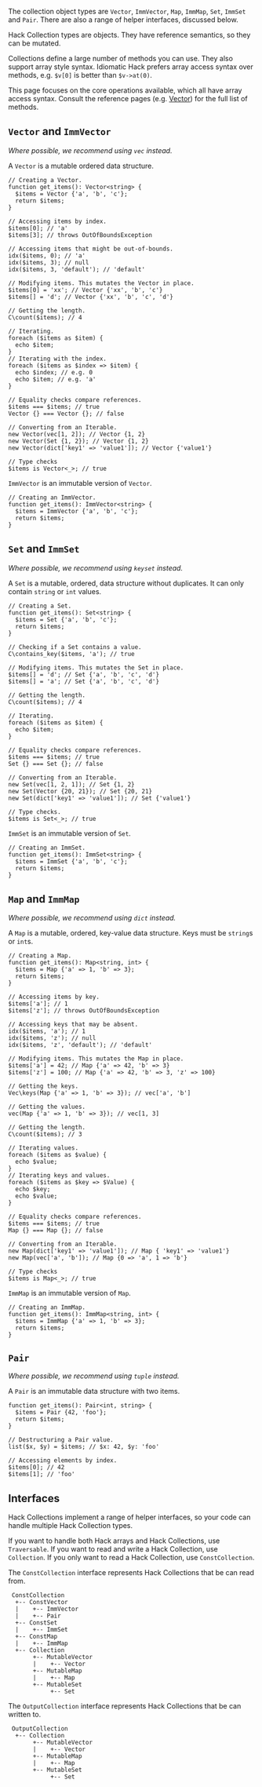 The collection object types are `Vector`, `ImmVector`, `Map`, `ImmMap`,
`Set`, `ImmSet` and `Pair`. There are also a range of helper
interfaces, discussed below.

Hack Collection types are objects. They have reference semantics, so
they can be mutated.

Collections define a large number of methods you can use. They also
support array style syntax. Idiomatic Hack prefers array access syntax over methods, e.g.
`$v[0]` is better than `$v->at(0)`.

This page focuses on the core operations available, which all have
array access syntax. Consult the reference pages
(e.g. [Vector](/hack/reference/class/HH.Vector/)) for the full list of
methods.

## `Vector` and `ImmVector`

*Where possible, we recommend using `vec` instead.*

A `Vector` is a mutable ordered data structure.

```Hack
// Creating a Vector.
function get_items(): Vector<string> {
  $items = Vector {'a', 'b', 'c'};
  return $items;
}

// Accessing items by index.
$items[0]; // 'a'
$items[3]; // throws OutOfBoundsException

// Accessing items that might be out-of-bounds.
idx($items, 0); // 'a'
idx($items, 3); // null
idx($items, 3, 'default'); // 'default'

// Modifying items. This mutates the Vector in place.
$items[0] = 'xx'; // Vector {'xx', 'b', 'c'}
$items[] = 'd'; // Vector {'xx', 'b', 'c', 'd'}

// Getting the length.
C\count($items); // 4

// Iterating.
foreach ($items as $item) {
  echo $item;
}
// Iterating with the index.
foreach ($items as $index => $item) {
  echo $index; // e.g. 0
  echo $item; // e.g. 'a'
}

// Equality checks compare references.
$items === $items; // true
Vector {} === Vector {}; // false

// Converting from an Iterable.
new Vector(vec[1, 2]); // Vector {1, 2}
new Vector(Set {1, 2}); // Vector {1, 2}
new Vector(dict['key1' => 'value1']); // Vector {'value1'}

// Type checks
$items is Vector<_>; // true
```

`ImmVector` is an immutable version of `Vector`.

``` Hack
// Creating an ImmVector.
function get_items(): ImmVector<string> {
  $items = ImmVector {'a', 'b', 'c'};
  return $items;
}
```

## `Set` and `ImmSet`

*Where possible, we recommend using `keyset` instead.*

A `Set` is a mutable, ordered, data structure without duplicates. It can
only contain `string` or `int` values.

```Hack
// Creating a Set.
function get_items(): Set<string> {
  $items = Set {'a', 'b', 'c'};
  return $items;
}

// Checking if a Set contains a value.
C\contains_key($items, 'a'); // true

// Modifying items. This mutates the Set in place.
$items[] = 'd'; // Set {'a', 'b', 'c', 'd'}
$items[] = 'a'; // Set {'a', 'b', 'c', 'd'}

// Getting the length.
C\count($items); // 4

// Iterating.
foreach ($items as $item) {
  echo $item;
}

// Equality checks compare references.
$items === $items; // true
Set {} === Set {}; // false

// Converting from an Iterable.
new Set(vec[1, 2, 1]); // Set {1, 2}
new Set(Vector {20, 21}); // Set {20, 21}
new Set(dict['key1' => 'value1']); // Set {'value1'}

// Type checks.
$items is Set<_>; // true
```

`ImmSet` is an immutable version of `Set`.

``` Hack
// Creating an ImmSet.
function get_items(): ImmSet<string> {
  $items = ImmSet {'a', 'b', 'c'};
  return $items;
}
```


## `Map` and `ImmMap`

*Where possible, we recommend using `dict` instead.*

A `Map` is a mutable, ordered, key-value data structure. Keys must be
`string`s or `int`s.

```Hack
// Creating a Map.
function get_items(): Map<string, int> {
  $items = Map {'a' => 1, 'b' => 3};
  return $items;
}

// Accessing items by key.
$items['a']; // 1
$items['z']; // throws OutOfBoundsException

// Accessing keys that may be absent.
idx($items, 'a'); // 1
idx($items, 'z'); // null
idx($items, 'z', 'default'); // 'default'

// Modifying items. This mutates the Map in place.
$items['a'] = 42; // Map {'a' => 42, 'b' => 3}
$items['z'] = 100; // Map {'a' => 42, 'b' => 3, 'z' => 100}

// Getting the keys.
Vec\keys(Map {'a' => 1, 'b' => 3}); // vec['a', 'b']

// Getting the values.
vec(Map {'a' => 1, 'b' => 3}); // vec[1, 3]

// Getting the length.
C\count($items); // 3

// Iterating values.
foreach ($items as $value) {
  echo $value;
}
// Iterating keys and values.
foreach ($items as $key => $Value) {
  echo $key;
  echo $value;
}

// Equality checks compare references.
$items === $items; // true
Map {} === Map {}; // false

// Converting from an Iterable.
new Map(dict['key1' => 'value1']); // Map { 'key1' => 'value1'}
new Map(vec['a', 'b']); // Map {0 => 'a', 1 => 'b'}

// Type checks
$items is Map<_>; // true
```

`ImmMap` is an immutable version of `Map`.

``` Hack
// Creating an ImmMap.
function get_items(): ImmMap<string, int> {
  $items = ImmMap {'a' => 1, 'b' => 3};
  return $items;
}
```

## `Pair`

*Where possible, we recommend using `tuple` instead.*

A `Pair` is an immutable data structure with two items.

``` Hack
function get_items(): Pair<int, string> {
  $items = Pair {42, 'foo'};
  return $items;
}

// Destructuring a Pair value.
list($x, $y) = $items; // $x: 42, $y: 'foo'

// Accessing elements by index.
$items[0]; // 42
$items[1]; // 'foo'
```

## Interfaces

Hack Collections implement a range of helper interfaces, so your code
can handle multiple Hack Collection types.

If you want to handle both Hack arrays and Hack Collections, use
`Traversable`. If you want to read and write a Hack Collection, use
`Collection`. If you only want to read a Hack Collection, use
`ConstCollection`.

The `ConstCollection` interface represents Hack Collections that be
can read from.

```text
 ConstCollection
  +-- ConstVector
  |    +-- ImmVector
  |    +-- Pair
  +-- ConstSet
  |    +-- ImmSet
  +-- ConstMap
  |    +-- ImmMap
  +-- Collection
       +-- MutableVector
       |    +-- Vector
       +-- MutableMap
       |    +-- Map
       +-- MutableSet
            +-- Set
```

The `OutputCollection` interface represents Hack Collections that be
can written to.

```text
 OutputCollection
  +-- Collection
       +-- MutableVector
       |    +-- Vector
       +-- MutableMap
       |    +-- Map
       +-- MutableSet
            +-- Set
```

